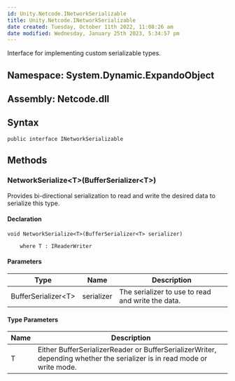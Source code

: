 ```yaml
---
id: Unity.Netcode.INetworkSerializable
title: Unity.Netcode.INetworkSerializable
date created: Tuesday, October 11th 2022, 11:08:26 am
date modified: Wednesday, January 25th 2023, 5:34:57 pm
---
```


<div class="markdown level0 summary">

Interface for implementing custom serializable types.

</div>

<div class="markdown level0 conceptual">

</div>

## **Namespace**: System.Dynamic.ExpandoObject

## **Assembly**: Netcode.dll

## Syntax

``` lang-csharp
public interface INetworkSerializable
```

## Methods

### NetworkSerialize\<T\>(BufferSerializer\<T\>)

<div class="markdown level1 summary">

Provides bi-directional serialization to read and write the desired data to serialize this type.

</div>

<div class="markdown level1 conceptual">

</div>

#### Declaration

``` lang-csharp
void NetworkSerialize<T>(BufferSerializer<T> serializer)

    where T : IReaderWriter
```

#### Parameters

| Type                  | Name       | Description                                       |
|-----------------------|------------|---------------------------------------------------|
| BufferSerializer\<T\> | serializer | The serializer to use to read and write the data. |

#### Type Parameters

| Name | Description                                                                                                              |
|------|--------------------------------------------------------------------------------------------------------------------------|
| T    | Either BufferSerializerReader or BufferSerializerWriter, depending whether the serializer is in read mode or write mode. |
